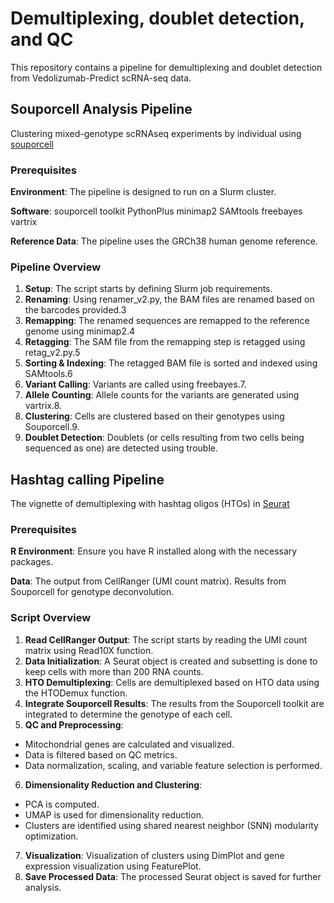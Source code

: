 # Demultiplexing, doublet detection, and QC

This repository contains a pipeline for demultiplexing and doublet detection from Vedolizumab-Predict scRNA-seq data.


## Souporcell Analysis Pipeline 

Clustering mixed-genotype scRNAseq experiments by individual using [souporcell](https://github.com/wheaton5/souporcell)

### Prerequisites
**Environment**: The pipeline is designed to run on a Slurm cluster.

**Software**:
souporcell toolkit
PythonPlus
minimap2
SAMtools
freebayes
vartrix

**Reference Data**: The pipeline uses the GRCh38 human genome reference.

### Pipeline Overview
1. **Setup**: The script starts by defining Slurm job requirements.
2. **Renaming**: Using renamer_v2.py, the BAM files are renamed based on the barcodes provided.3
3. **Remapping**: The renamed sequences are remapped to the reference genome using minimap2.4
4. **Retagging**: The SAM file from the remapping step is retagged using retag_v2.py.5
5. **Sorting & Indexing**: The retagged BAM file is sorted and indexed using SAMtools.6
6. **Variant Calling**: Variants are called using freebayes.7.
7. **Allele Counting**: Allele counts for the variants are generated using vartrix.8.
8. **Clustering**: Cells are clustered based on their genotypes using Souporcell.9.
9. **Doublet Detection**: Doublets (or cells resulting from two cells being sequenced as one) are detected using trouble.

## Hashtag calling Pipeline 

The vignette of demultiplexing with hashtag oligos (HTOs) in [Seurat](https://satijalab.org/seurat/articles/hashing_vignette)


### Prerequisites
**R Environment**: Ensure you have R installed along with the necessary packages.

**Data**:
The output from CellRanger (UMI count matrix).
Results from Souporcell for genotype deconvolution.

### Script Overview
1. **Read CellRanger Output**: The script starts by reading the UMI count matrix using Read10X function.
2. **Data Initialization**: A Seurat object is created and subsetting is done to keep cells with more than 200 RNA counts.
3. **HTO Demultiplexing**: Cells are demultiplexed based on HTO data using the HTODemux function.
4. **Integrate Souporcell Results**: The results from the Souporcell toolkit are integrated to determine the genotype of each cell.
5. **QC and Preprocessing**:
  - Mitochondrial genes are calculated and visualized.
  - Data is filtered based on QC metrics.
  - Data normalization, scaling, and variable feature selection is performed.
6. **Dimensionality Reduction and Clustering**:
  - PCA is computed.
  - UMAP is used for dimensionality reduction.
  - Clusters are identified using shared nearest neighbor (SNN) modularity optimization.
7. **Visualization**: Visualization of clusters using DimPlot and gene expression visualization using FeaturePlot.
8. **Save Processed Data**: The processed Seurat object is saved for further analysis.
